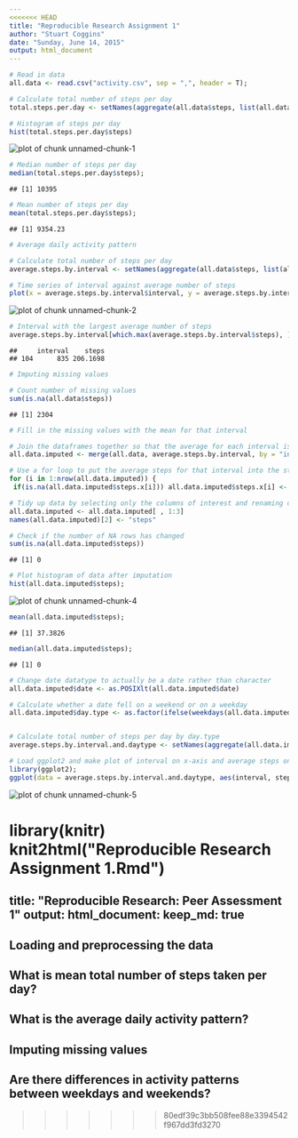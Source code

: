 ```yaml
---
<<<<<<< HEAD
title: "Reproducible Research Assignment 1"
author: "Stuart Coggins"
date: "Sunday, June 14, 2015"
output: html_document
---
```



```r
# Read in data
all.data <- read.csv("activity.csv", sep = ",", header = T);

# Calculate total number of steps per day
total.steps.per.day <- setNames(aggregate(all.data$steps, list(all.data$date), FUN = sum, na.rm = T), c("date", "steps"))

# Histogram of steps per day
hist(total.steps.per.day$steps)
```

![plot of chunk unnamed-chunk-1](figure/unnamed-chunk-1-1.png) 

```r
# Median number of steps per day
median(total.steps.per.day$steps);
```

```
## [1] 10395
```

```r
# Mean number of steps per day
mean(total.steps.per.day$steps);
```

```
## [1] 9354.23
```



```r
# Average daily activity pattern

# Calculate total number of steps per day
average.steps.by.interval <- setNames(aggregate(all.data$steps, list(all.data$interval), FUN = mean, na.rm = T), c("interval", "steps"))

# Time series of interval against average number of steps
plot(x = average.steps.by.interval$interval, y = average.steps.by.interval$steps, type = "l")
```

![plot of chunk unnamed-chunk-2](figure/unnamed-chunk-2-1.png) 

```r
# Interval with the largest average number of steps
average.steps.by.interval[which.max(average.steps.by.interval$steps), ]
```

```
##     interval    steps
## 104      835 206.1698
```




```r
# Imputing missing values

# Count number of missing values
sum(is.na(all.data$steps))
```

```
## [1] 2304
```



```r
# Fill in the missing values with the mean for that interval

# Join the dataframes together so that the average for each interval is known
all.data.imputed <- merge(all.data, average.steps.by.interval, by = "interval")

# Use a for loop to put the average steps for that interval into the steps column, but only if the value is NA
for (i in 1:nrow(all.data.imputed)) {
 if(is.na(all.data.imputed$steps.x[i])) all.data.imputed$steps.x[i] <- all.data.imputed$steps.y[i] }

# Tidy up data by selecting only the columns of interest and renaming columns where appropriate
all.data.imputed <- all.data.imputed[ , 1:3]
names(all.data.imputed)[2] <- "steps"

# Check if the number of NA rows has changed
sum(is.na(all.data.imputed$steps))
```

```
## [1] 0
```

```r
# Plot histogram of data after imputation
hist(all.data.imputed$steps);
```

![plot of chunk unnamed-chunk-4](figure/unnamed-chunk-4-1.png) 

```r
mean(all.data.imputed$steps);
```

```
## [1] 37.3826
```

```r
median(all.data.imputed$steps);
```

```
## [1] 0
```



```r
# Change date datatype to actually be a date rather than character
all.data.imputed$date <- as.POSIXlt(all.data.imputed$date)

# Calculate whether a date fell on a weekend or on a weekday
all.data.imputed$day.type <- as.factor(ifelse(weekdays(all.data.imputed$date) %in% c("Saturday", "Sunday"), "weekend", "weekday"))


# Calculate total number of steps per day by day.type
average.steps.by.interval.and.daytype <- setNames(aggregate(all.data.imputed$steps, list(all.data.imputed$interval, all.data.imputed$day.type), FUN = mean, na.rm = T), c("interval", "day.type", "steps"))

# Load ggplot2 and make plot of interval on x-axis and average steps on y-axis, split by whether the date fell on a weekend or on a weekday
library(ggplot2);
ggplot(data = average.steps.by.interval.and.daytype, aes(interval, steps)) + geom_line() + facet_grid(day.type ~ .);
```

![plot of chunk unnamed-chunk-5](figure/unnamed-chunk-5-1.png) 

library(knitr)
knit2html("Reproducible Research Assignment 1.Rmd")
=======
title: "Reproducible Research: Peer Assessment 1"
output: 
  html_document:
    keep_md: true
---


## Loading and preprocessing the data



## What is mean total number of steps taken per day?



## What is the average daily activity pattern?



## Imputing missing values



## Are there differences in activity patterns between weekdays and weekends?
>>>>>>> 80edf39c3bb508fee88e3394542f967dd3fd3270
